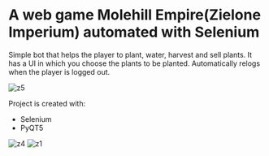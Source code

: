 # A web game Molehill Empire(Zielone Imperium) automated with Selenium

Simple bot that helps the player to plant, water, harvest and sell plants. It has a UI in which you choose the plants to be planted. Automatically relogs when the player is logged out.

![z5](https://user-images.githubusercontent.com/96060616/190684769-0c00e633-6767-48de-8659-9c5ad2ed94f3.PNG)

Project is created with:
* Selenium
* PyQT5

![z4](https://user-images.githubusercontent.com/96060616/190686518-abcb7a28-a6b8-40cc-a150-8bed9d38422a.PNG)
![z1](https://user-images.githubusercontent.com/96060616/190686616-645e0728-1c47-4742-bcb3-ea32a1c1dd0d.PNG)

